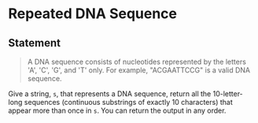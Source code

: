 # Repeated DNA Sequence

## Statement

>A DNA sequence consists of nucleotides represented by the letters 'A', 'C', 'G', and 'T' only. For example, "ACGAATTCCG" is a valid DNA sequence.

Give a string, `s`, that represents a DNA sequence, return all the 10-letter-long sequences (continuous substrings of exactly 10 characters) that appear more than once in `s`. You can return the output in any order.
